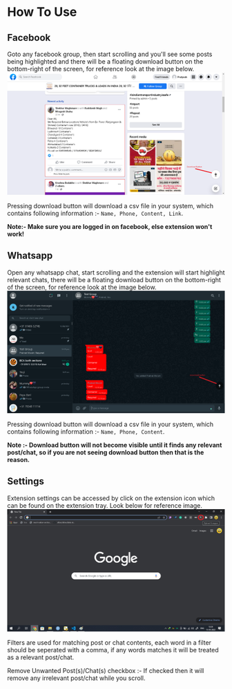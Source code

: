 # How To Use

## Facebook

Goto any facebook group, then start scrolling and you'll see some posts being highlighted and there will be a floating download button on the bottom-right of the screen, for reference look at the image below.
![Reference Image 1](/readme_assets/how_to_use/1.png)

Pressing download button will download a csv file in your system, which contains following information :- `Name, Phone, Content, Link`.

**Note:- Make sure you are logged in on facebook, else extension won't work!**

## Whatsapp

Open any whatsapp chat, start scrolling and the extension will start highlight relevant chats, there will be a floating download button on the bottom-right of the screen, for reference look at the image below.
![Reference Image 2](/readme_assets/how_to_use/2.png)

Pressing download button will download a csv file in your system, which contains following information :- `Name, Phone, Content`.

**Note :- Download button will not become visible until it finds any relevant post/chat, so if you are not seeing download button then that is the reason.**

## Settings

Extension settings can be accessed by click on the extension icon which can be found on the extension tray. Look below for reference image.
![Reference Image 3](/readme_assets/how_to_use/3.png)

Filters are used for matching post or chat contents, each word in a filter should be seperated with a comma, if any words matches it will be treated as a relevant post/chat.

Remove Unwanted Post(s)/Chat(s) checkbox :- If checked then it will remove any irrelevant post/chat while you scroll.
